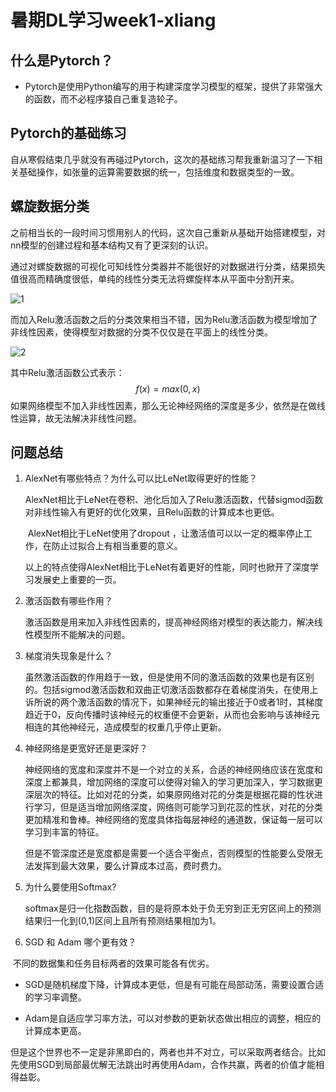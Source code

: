 # 暑期DL学习week1-xliang

## 什么是Pytorch？

- Pytorch是使用Python编写的用于构建深度学习模型的框架，提供了非常强大的函数，而不必程序猿自己重复造轮子。

## Pytorch的基础练习

​		自从寒假结束几乎就没有再碰过Pytorch，这次的基础练习帮我重新温习了一下相关基础操作，如张量的运算需要数据的统一，包括维度和数据类型的一致。

## 螺旋数据分类

​		之前相当长的一段时间习惯用别人的代码，这次自己重新从基础开始搭建模型，对nn模型的创建过程和基本结构又有了更深刻的认识。

​		通过对螺旋数据的可视化可知线性分类器并不能很好的对数据进行分类，结果损失值很高而精确度很低，单纯的线性分类无法将螺旋样本从平面中分割开来。

![1](D:\作业\dl\week1\1.JPG)

而加入Relu激活函数之后的分类效果相当不错，因为Relu激活函数为模型增加了非线性因素，使得模型对数据的分类不仅仅是在平面上的线性分类。

![2](D:\作业\dl\week1\2.JPG)

其中Relu激活函数公式表示：
$$
f(x)=max(0,x)
$$
如果网络模型不加入非线性因素，那么无论神经网络的深度是多少，依然是在做线性运算，故无法解决非线性问题。

## 问题总结

1. AlexNet有哪些特点？为什么可以比LeNet取得更好的性能？

   ​		AlexNet相比于LeNet在卷积、池化后加入了Relu激活函数，代替sigmod函数对非线性输入有更好的优化效果，且Relu函数的计算成本也更低。

   ​		AlexNet相比于LeNet使用了dropout ，让激活值可以以一定的概率停止工作，在防止过拟合上有相当重要的意义。

   ​		以上的特点使得AlexNet相比于LeNet有着更好的性能，同时也掀开了深度学习发展史上重要的一页。

2. 激活函数有哪些作用？

   ​		激活函数是用来加入非线性因素的，提高神经网络对模型的表达能力，解决线性模型所不能解决的问题。

3. 梯度消失现象是什么？

   ​		虽然激活函数的作用趋于一致，但是使用不同的激活函数的效果也是有区别的。包括sigmod激活函数和双曲正切激活函数都存在着梯度消失，在使用上诉所说的两个激活函数的情况下，如果神经元的输出接近于0或者1时，其梯度趋近于0，反向传播时该神经元的权重便不会更新，从而也会影响与该神经元相连的其他神经元，造成模型的权重几乎停止更新。

4. 神经网络是更宽好还是更深好？

   ​		神经网络的宽度和深度并不是一个对立的关系，合适的神经网络应该在宽度和深度上都兼具，增加网络的深度可以使得对输入的学习更加深入，学习数据更深层次的特征。比如对花的分类，如果原网络对花的分类是根据花瓣的性状进行学习，但是适当增加网络深度，网络则可能学习到花蕊的性状，对花的分类更加精准和鲁棒。神经网络的宽度具体指每层神经的通道数，保证每一层可以学习到丰富的特征。

   ​		但是不管深度还是宽度都是需要一个适合平衡点，否则模型的性能要么受限无法发挥到最大效果，要么计算成本过高，费时费力。

5. 为什么要使用Softmax?

   ​		softmax是归一化指数函数，目的是将原本处于负无穷到正无穷区间上的预测结果归一化到(0,1)区间上且所有预测结果相加为1。

6. SGD 和 Adam 哪个更有效？

​		不同的数据集和任务目标两者的效果可能各有优劣。

- SGD是随机梯度下降，计算成本更低，但是有可能在局部动荡，需要设置合适的学习率调整。

- Adam是自适应学习率方法，可以对参数的更新状态做出相应的调整，相应的计算成本更高。

​		但是这个世界也不一定是非黑即白的，两者也并不对立，可以采取两者结合。比如先使用SGD到局部最优解无法跳出时再使用Adam，合作共赢，两者的价值才能相得益彰。

